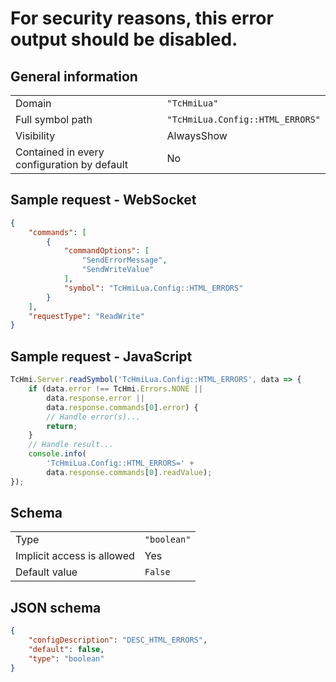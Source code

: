 # For security reasons, this error output should be disabled.

## General information

|  |  |
| - | - |
| Domain | `"TcHmiLua"` |
| Full symbol path | `"TcHmiLua.Config::HTML_ERRORS"` |
| Visibility | AlwaysShow |
| Contained in every configuration by default | No |

## Sample request - WebSocket

```json
{
    "commands": [
        {
            "commandOptions": [
                "SendErrorMessage",
                "SendWriteValue"
            ],
            "symbol": "TcHmiLua.Config::HTML_ERRORS"
        }
    ],
    "requestType": "ReadWrite"
}
```

## Sample request - JavaScript

```javascript
TcHmi.Server.readSymbol('TcHmiLua.Config::HTML_ERRORS', data => {
    if (data.error !== TcHmi.Errors.NONE ||
        data.response.error ||
        data.response.commands[0].error) {
        // Handle error(s)...
        return;
    }
    // Handle result...
    console.info(
        'TcHmiLua.Config::HTML_ERRORS=' +
        data.response.commands[0].readValue);
});
```

## Schema

|  |  |
| - | - |
| Type | `"boolean"` |
| Implicit access is allowed | Yes |
| Default value | `False` |

## JSON schema

```json
{
    "configDescription": "DESC_HTML_ERRORS",
    "default": false,
    "type": "boolean"
}
```
